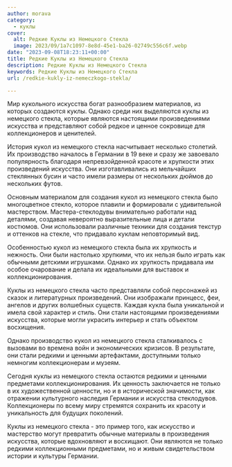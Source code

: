 ```yaml
---
author: morava
category:
  - куклы
cover:
  alt: Редкие Куклы из Немецкого Стекла
  image: 2023/09/1a7c1097-8e8d-45e1-ba26-02749c556c6f.webp
date: "2023-09-08T18:23:11+00:00"
title: Редкие Куклы из Немецкого Стекла
description: Редкие Куклы из Немецкого Стекла
keywords: Редкие Куклы из Немецкого Стекла
url: /redkie-kukly-iz-nemeczkogo-stekla/

---
```

Мир кукольного искусства богат разнообразием материалов, из которых создаются куклы. Однако среди них выделяются куклы из немецкого стекла, которые являются настоящими произведениями искусства и представляют собой редкое и ценное сокровище для коллекционеров и ценителей.

История кукол из немецкого стекла насчитывает несколько столетий. Их производство началось в Германии в 19 веке и сразу же завоевало популярность благодаря непревзойденной красоте и хрупкости этих произведений искусства. Они изготавливались из мельчайших стеклянных бусин и часто имели размеры от нескольких дюймов до нескольких футов.

Основным материалом для создания кукол из немецкого стекла было многоцветное стекло, которое плавили и формировали с удивительной мастерством. Мастера-стеклодувы внимательно работали над деталями, создавая невероятно выразительные лица и детали костюмов. Они использовали различные техники для создания текстур и оттенков на стекле, что придавало куклам неповторимый вид.

Особенностью кукол из немецкого стекла была их хрупкость и нежность. Они были настолько хрупкими, что их нельзя было играть как обычными детскими игрушками. Однако их хрупкость придавала им особое очарование и делала их идеальными для выставок и коллекционирования.

Куклы из немецкого стекла часто представляли собой персонажей из сказок и литературных произведений. Они изображали принцесс, феи, ангелов и других волшебных существ. Каждая кукла была уникальной и имела свой характер и стиль. Они стали настоящими произведениями искусства, которые могли украсить интерьер и стать объектом восхищения.

Однако производство кукол из немецкого стекла сталкивалось с вызовами во времена войн и экономических кризисов. В результате, они стали редкими и ценными артефактами, доступными только немногим коллекционерам и музеям.

Сегодня куклы из немецкого стекла остаются редкими и ценными предметами коллекционирования. Их ценность заключается не только в их художественной ценности, но и в исторической значимости, как отражении культурного наследия Германии и искусства стеклодувов. Коллекционеры по всему миру стремятся сохранить их красоту и уникальность для будущих поколений.

Куклы из немецкого стекла \- это пример того, как искусство и мастерство могут превратить обычные материалы в произведения искусства, которые вдохновляют и восхищают. Они являются не только редкими коллекционными предметами, но и живым свидетельством истории и культуры Германии.
